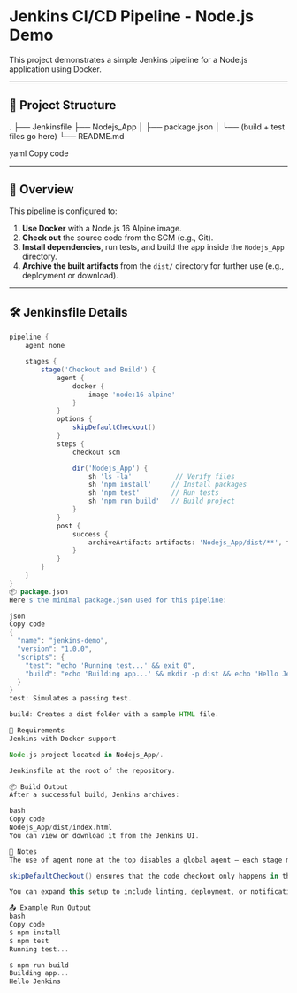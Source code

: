 # Jenkins CI/CD Pipeline - Node.js Demo

This project demonstrates a simple Jenkins pipeline for a Node.js application using Docker.

---

## 📁 Project Structure

.
├── Jenkinsfile
├── Nodejs_App
│ ├── package.json
│ └── (build + test files go here)
└── README.md

yaml
Copy code

---

## 🚀 Overview

This pipeline is configured to:

1. **Use Docker** with a Node.js 16 Alpine image.
2. **Check out** the source code from the SCM (e.g., Git).
3. **Install dependencies**, run tests, and build the app inside the `Nodejs_App` directory.
4. **Archive the built artifacts** from the `dist/` directory for further use (e.g., deployment or download).

---

## 🛠 Jenkinsfile Details

```groovy
pipeline {
    agent none

    stages {
        stage('Checkout and Build') {
            agent {
                docker {
                    image 'node:16-alpine'
                }
            }
            options {
                skipDefaultCheckout()
            }
            steps {
                checkout scm

                dir('Nodejs_App') {
                    sh 'ls -la'           // Verify files
                    sh 'npm install'     // Install packages
                    sh 'npm test'        // Run tests
                    sh 'npm run build'   // Build project
                }
            }
            post {
                success {
                    archiveArtifacts artifacts: 'Nodejs_App/dist/**', fingerprint: true
                }
            }
        }
    }
}
📦 package.json
Here's the minimal package.json used for this pipeline:

json
Copy code
{
  "name": "jenkins-demo",
  "version": "1.0.0",
  "scripts": {
    "test": "echo 'Running test...' && exit 0",
    "build": "echo 'Building app...' && mkdir -p dist && echo 'Hello Jenkins' > dist/index.html"
  }
}
test: Simulates a passing test.

build: Creates a dist folder with a sample HTML file.

🧪 Requirements
Jenkins with Docker support.

Node.js project located in Nodejs_App/.

Jenkinsfile at the root of the repository.

📦 Build Output
After a successful build, Jenkins archives:

bash
Copy code
Nodejs_App/dist/index.html
You can view or download it from the Jenkins UI.

📌 Notes
The use of agent none at the top disables a global agent — each stage must define its own agent.

skipDefaultCheckout() ensures that the code checkout only happens in the specified stage, avoiding redundancy.

You can expand this setup to include linting, deployment, or notifications.

📤 Example Run Output
bash
Copy code
$ npm install
$ npm test
Running test...

$ npm run build
Building app...
Hello Jenkins

